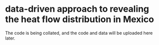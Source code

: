 # data-driven approach to revealing the heat flow distribution in Mexico
The code is being collated, and the code and data will be uploaded here later.
